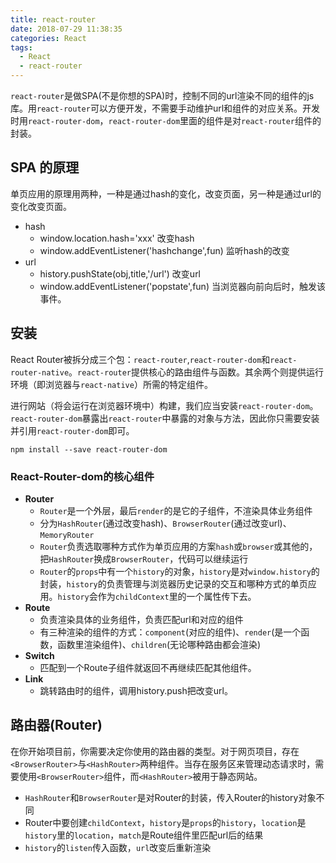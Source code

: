 ```yaml
---
title: react-router
date: 2018-07-29 11:38:35
categories: React
tags: 
  - React
  - react-router
---
```


`react-router`是做SPA(不是你想的SPA)时，控制不同的url渲染不同的组件的js库。用`react-router`可以方便开发，不需要手动维护url和组件的对应关系。开发时用`react-router-dom`，`react-router-dom`里面的组件是对`react-router`组件的封装。


## SPA 的原理
单页应用的原理用两种，一种是通过hash的变化，改变页面，另一种是通过url的变化改变页面。
- hash
    - window.location.hash='xxx' 改变hash
    - window.addEventListener('hashchange',fun) 监听hash的改变
- url
    - history.pushState(obj,title,'/url') 改变url
    - window.addEventListener('popstate',fun) 当浏览器向前向后时，触发该事件。

## 安装
React Router被拆分成三个包：`react-router`,`react-router-dom`和`react-router-native`。`react-router`提供核心的路由组件与函数。其余两个则提供运行环境（即浏览器与`react-native`）所需的特定组件。

进行网站（将会运行在浏览器环境中）构建，我们应当安装`react-router-dom`。`react-router-dom`暴露出`react-router`中暴露的对象与方法，因此你只需要安装并引用`react-router-dom`即可。

```
npm install --save react-router-dom
```

### React-Router-dom的核心组件

- **Router**
    - `Router`是一个外层，最后`render`的是它的子组件，不渲染具体业务组件
    - 分为`HashRouter`(通过改变hash)、`BrowserRouter`(通过改变url)、`MemoryRouter`
    - `Router`负责选取哪种方式作为单页应用的方案`hash`或`browser`或其他的，把`HashRouter`换成`BrowserRouter`，代码可以继续运行
    - `Router`的`props`中有一个`history`的对象，`history`是对`window.history`的封装，`history`的负责管理与浏览器历史记录的交互和哪种方式的单页应用。`history`会作为`childContext`里的一个属性传下去。
- **Route**
    - 负责渲染具体的业务组件，负责匹配url和对应的组件
    - 有三种渲染的组件的方式：`component`(对应的组件)、`render`(是一个函数，函数里渲染组件)、`children`(无论哪种路由都会渲染)
- **Switch**
    - 匹配到一个Route子组件就返回不再继续匹配其他组件。
- **Link**
    - 跳转路由时的组件，调用history.push把改变url。

## 路由器(Router)
在你开始项目前，你需要决定你使用的路由器的类型。对于网页项目，存在`<BrowserRouter>`与`<HashRouter>`两种组件。当存在服务区来管理动态请求时，需要使用`<BrowserRouter>`组件，而`<HashRouter>`被用于静态网站。

- `HashRouter`和`BrowserRouter`是对Router的封装，传入Router的history对象不同
- Router中要创建`childContext`，`history`是`props`的`history`，`location`是`history`里的`location`，`match`是Route组件里匹配url后的结果
- `history`的`listen`传入函数，`url`改变后重新渲染